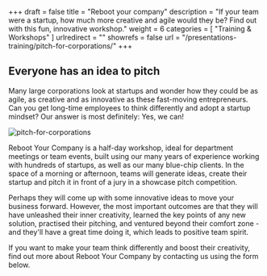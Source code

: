 +++
draft		= false
title		= "Reboot your company"
description = "If your team were a startup, how much more creative and agile would they be? Find out with this fun, innovative workshop."
weight		= 6
categories	= [ "Training & Workshops" ]
urlredirect	= ""
showrefs	= false
url 		= "/presentations-training/pitch-for-corporations/"
+++

## Everyone has an idea to pitch

Many large corporations look at startups and wonder how they could be as agile, as creative and as innovative as these fast-moving entrepreneurs. Can you get long-time employees to think differently and adopt a startup mindset? Our answer is most definitely: Yes, we can!

![pitch-for-corporations][pic1]

Reboot Your Company is a half-day workshop, ideal for department meetings or team events, built using our many years of experience working with hundreds of startups, as well as our many blue-chip clients. In the space of a morning or afternoon, teams will generate ideas, create their startup and pitch it in front of a jury in a showcase pitch competition.

Perhaps they will come up with some innovative ideas to move your business forward. However, the most important outcomes are that they will have unleashed their inner creativity, learned the key points of any new solution, practised their pitching, and ventured beyond their comfort zone - and they'll have a great time doing it, which leads to positive team spirit.

If you want to make your team think differently and boost their creativity, find out more about Reboot Your Company by contacting us using the form below.

[pic1]: /pictures/training-workshops/pitch-for-corporations/pitch-for-corporations.jpg